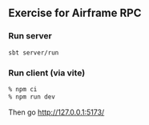 ## Exercise for Airframe RPC

### Run server

`sbt server/run`

### Run client (via vite)

```sh
% npm ci
% npm run dev
```

Then go http://127.0.0.1:5173/

